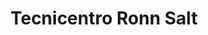---
title: "Tecnicentro Ronn Salt"
url: /guayaquil/tecnicentro-ronn-salt/
shop: reparación de automóviles
---